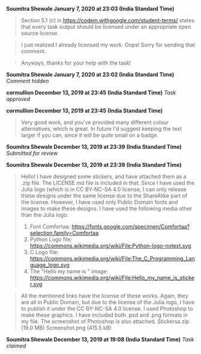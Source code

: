 **Soumitra Shewale January 7, 2020 at 23:03 (India Standard Time)**
> Section 5.1 (c) in https://codein.withgoogle.com/student-terms/ states that every task output should be licensed under an appropriate open source license.

> I just realized I already licensed my work. Oops! Sorry for sending that comment.

> Anyways, thanks for your help with the task!

**Soumitra Shewale January 7, 2020 at 23:02 (India Standard Time)**
_Comment hidden_

**cormullion December 13, 2019 at 23:45 (India Standard Time)**
_Task approved_

**cormullion December 13, 2019 at 23:45 (India Standard Time)**
> Very good work, and you've provided many different colour alternatives, which is great. In future I'd suggest keeping the text larger if you can, since it will be quite small on a badge.

**Soumitra Shewale December 13, 2019 at 23:39 (India Standard Time)**
_Submitted for review_

**Soumitra Shewale December 13, 2019 at 23:39 (India Standard Time)**
> Hello! I have designed some stickers, and have attached them as a .zip file. The LICENSE.md file is included in that. Since I have used the Julia logo (which is in CC BY-NC-SA 4.0 license, I can only release these designs under the same license due to the ShareAlike part of the license. However, I have used only Public Domain fonts and images to make these designs. I have used the following media other than the Julia logo:
> 1. Font Comfortaa: https://fonts.google.com/specimen/Comfortaa?selection.family=Comfortaa
> 2. Python Logo file: https://commons.wikimedia.org/wiki/File:Python-logo-notext.svg
> 3. C Logo file: https://commons.wikimedia.org/wiki/File:The_C_Programming_Language_logo.svg
> 4. The "Hello my name is " image: https://commons.wikimedia.org/wiki/File:Hello_my_name_is_sticker.svg

> All the mentioned links have the license of these works. Again, they are all in Public Domain, but due to the license of the Julia logo, I have to publish it under the CC BY-NC-SA 4.0 license.
> I used Photoshop to make these graphics. I have included both .psd and .png formats in my file.
> The screenshot of Photoshop is also attached.
 > Stickersa.zip (19.0 MB)
 > Screenshot.png (415.5 kB)

**Soumitra Shewale December 13, 2019 at 19:08 (India Standard Time)**
_Task claimed_
